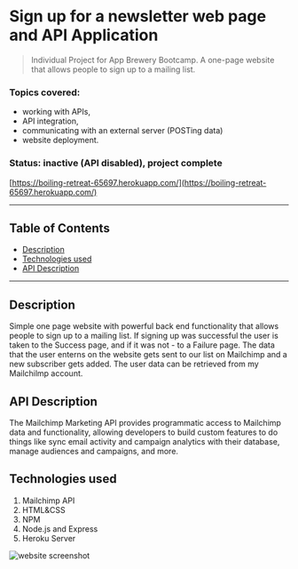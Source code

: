 # Sign up for a newsletter web page and API Application

> Individual Project for App Brewery Bootcamp. A one-page website that allows people to sign up to a mailing list.

### Topics covered: 
- working with APIs, 
- API integration, 
- communicating with an external server (POSTing data)
- website deployment.

### Status: inactive (API disabled), project complete

[https://boiling-retreat-65697.herokuapp.com/](https://boiling-retreat-65697.herokuapp.com/)
___
## Table of Contents
- [Description](#description)
- [Technologies used](#technologies-used)
- [API Description](#api-description)

---
## Description
Simple one page website with powerful back end functionality that allows people to sign up to a mailing list. If signing up was successful the user is taken to the Success page, and if it was not - to a Failure page. The data that the user enterns on the website gets sent to our list on Mailchimp and a new subscriber gets added. The user data can be retrieved from my Mailchilmp account.

## API Description
The Mailchimp Marketing API provides programmatic access to Mailchimp data and functionality, allowing developers to build custom features to do things like sync email activity and campaign analytics with their database, manage audiences and campaigns, and more. 

## Technologies used
1. Mailchimp API
2. HTML&CSS
3. NPM
4. Node.js and Express
5. Heroku Server

<img src="https://drive.google.com/uc?export=view&id=1fVXLcWQIsEPkldC2CYZm5Jz7hbQCIgX4" alt="website screenshot" />
